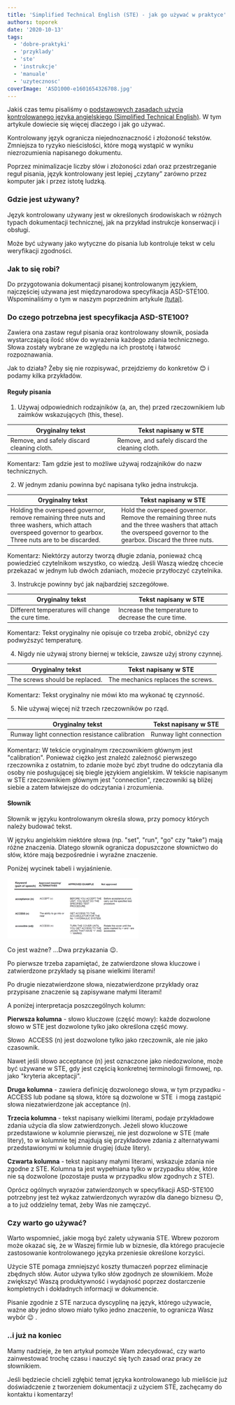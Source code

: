 ```yaml
---
title: 'Simplified Technical English (STE) - jak go używać w praktyce'
authors: toporek
date: '2020-10-13'
tags:
  - 'dobre-praktyki'
  - 'przyklady'
  - 'ste'
  - 'instrukcje'
  - 'manuale'
  - 'uzytecznosc'
coverImage: 'ASD1000-e1601654326708.jpg'
---
```


Jakiś czas temu pisaliśmy o
[podstawowych zasadach użycia kontrolowanego języka angielskiego (Simplified Technical English)](http://techwriter.pl/simplified-technical-english-wprowadzenie/).
W tym artykule dowiecie się więcej dlaczego i jak go używać.

<!--truncate-->

Kontrolowany język ogranicza niejednoznaczność i złożoność tekstów. Zmniejsza to
ryzyko nieścisłości, które mogą wystąpić w wyniku niezrozumienia napisanego
dokumentu.

Poprzez minimalizacje liczby słów i złożoności zdań oraz przestrzeganie reguł
pisania, język kontrolowany jest lepiej „czytany” zarówno przez komputer jak i
przez istotę ludzką.

### Gdzie jest używany?

Język kontrolowany używany jest w określonych środowiskach w różnych typach
dokumentacji technicznej, jak na przykład instrukcje konserwacji i obsługi.

Może być używany jako wytyczne do pisania lub kontroluje tekst w celu
weryfikacji zgodności.

### Jak to się robi?

Do przygotowania dokumentacji pisanej kontrolowanym językiem, najczęściej
używana jest międzynarodowa specyfikacja ASD-STE100. Wspominaliśmy o tym w
naszym poprzednim artykule
[(tutaj)](http://techwriter.pl/simplified-technical-english-wprowadzenie/).

### Do czego potrzebna jest specyfikacja ASD-STE100?

Zawiera ona zastaw reguł pisania oraz kontrolowany słownik, posiada
wystarczającą ilość słów do wyrażenia każdego zdania technicznego. Słowa zostały
wybrane ze względu na ich prostotę i łatwość rozpoznawania.

Jak to działa? Żeby się nie rozpisywać, przejdziemy do konkretów 😊 i podamy
kilka przykładów.

#### Reguły pisania

1. Używaj odpowiednich rodzajników (a, an, the) przed rzeczownikiem lub zaimków
   wskazujących (this, these).

| Oryginalny tekst                           | Tekst napisany w STE                           |
| ------------------------------------------ | ---------------------------------------------- |
| Remove, and safely discard cleaning cloth. | Remove, and safely discard the cleaning cloth. |

Komentarz: Tam gdzie jest to możliwe używaj rodzajników do nazw technicznych.

2. W jednym zdaniu powinna być napisana tylko jedna instrukcja.

| Oryginalny tekst                                                                                                                                           | Tekst napisany w STE                                                                                                                                          |
| ---------------------------------------------------------------------------------------------------------------------------------------------------------- | ------------------------------------------------------------------------------------------------------------------------------------------------------------- |
| Holding the overspeed governor, remove remaining three nuts and three washers, which attach overspeed governor to gearbox. Three nuts are to be discarded. | Hold the overspeed governor. Remove the remaining three nuts and the three washers that attach the overspeed governor to the gearbox. Discard the three nuts. |

Komentarz: Niektórzy autorzy tworzą długie zdania, ponieważ chcą powiedzieć
czytelnikom wszystko, co wiedzą. Jeśli Waszą wiedzę chcecie przekazać w jednym
lub dwóch zdaniach, możecie przytłoczyć czytelnika.

3. Instrukcje powinny być jak najbardziej szczegółowe.

| Oryginalny tekst                                  | Tekst napisany w STE                                |
| ------------------------------------------------- | --------------------------------------------------- |
| Different temperatures will change the cure time. | Increase the temperature to decrease the cure time. |

Komentarz: Tekst oryginalny nie opisuje co trzeba zrobić, obniżyć czy podwyższyć
temperaturę.

4. Nigdy nie używaj strony biernej w tekście, zawsze użyj strony czynnej.

| Oryginalny tekst               | Tekst napisany w STE               |
| ------------------------------ | ---------------------------------- |
| The screws should be replaced. | The mechanics replaces the screws. |

Komentarz: Tekst oryginalny nie mówi kto ma wykonać tę czynność.

5. Nie używaj więcej niż trzech rzeczowników po rząd.

| Oryginalny tekst                               | Tekst napisany w STE    |
| ---------------------------------------------- | ----------------------- |
| Runway light connection resistance calibration | Runway light connection |

Komentarz: W tekście oryginalnym rzeczownikiem głównym jest "calibration".
Ponieważ ciężko jest znaleźć zależność pierwszego rzeczownika z ostatnim, to
zdanie może być zbyt trudne do odczytania dla osoby nie posługującej się biegle
językiem angielskim. W tekście napisanym w STE rzeczownikiem głównym jest
"connection", rzeczowniki są bliżej siebie a zatem łatwiejsze do odczytania i
zrozumienia.

#### Słownik

Słownik w języku kontrolowanym określa słowa, przy pomocy których należy budować
tekst.

W języku angielskim niektóre słowa (np. "set", "run", "go" czy "take") mają
różne znaczenia. Dlatego słownik ogranicza dopuszczone słownictwo do słów, które
mają bezpośrednie i wyraźne znaczenie.

Poniżej wycinek tabeli i wyjaśnienie.

[![](images/STE-300x138.png)](http://techwriter.pl/wp-content/uploads/2020/10/STE.png)

Co jest ważne? ...Dwa przykazania 😉.

Po pierwsze trzeba zapamiętać, że zatwierdzone słowa kluczowe i zatwierdzone
przykłady są pisane wielkimi literami!

Po drugie niezatwierdzone słowa, niezatwierdzone przykłady oraz przypisane
znaczenie są zapisywane małymi literami!

A poniżej interpretacja poszczególnych kolumn:

**Pierwsza kolumna** - słowo kluczowe (część mowy): każde dozwolone słowo w STE
jest dozwolone tylko jako określona część mowy.

Słowo  ACCESS (n) jest dozwolone tylko jako rzeczownik, ale nie jako czasownik.

Nawet jeśli słowo acceptance (n) jest oznaczone jako niedozwolone, może być
używane w STE, gdy jest częścią konkretnej terminologii firmowej, np. jako
"kryteria akceptacji".

**Druga kolumna** - zawiera definicję dozwolonego słowa, w tym przypadku -
ACCESS lub podane są słowa, które są dozwolone w STE  i mogą zastąpić słowa
niezatwierdzone jak acceptance (n).

**Trzecia kolumna** - tekst napisany wielkimi literami, podaje przykładowe
zdania użycia dla slow zatwierdzonych. Jeżeli słowo kluczowe przedstawione w
kolumnie pierwszej, nie jest dozwolone w STE (małe litery), to w kolumnie tej
znajdują się przykładowe zdania z alternatywami przedstawionymi w kolumnie
drugiej (duże litery).

**Czwarta kolumna** - tekst napisany małymi literami, wskazuje zdania nie zgodne
z STE. Kolumna ta jest wypełniana tylko w przypadku słów, które nie są dozwolone
(pozostaje pusta w przypadku słów zgodnych z STE).

Oprócz ogólnych wyrazów zatwierdzonych w specyfikacji ASD-STE100 potrzebny jest
też wykaz zatwierdzonych wyrazów dla danego biznesu 😊, a to już oddzielny
temat, żeby Was nie zamęczyć.

### Czy warto go używać?

Warto wspomnieć, jakie mogą być zalety używania STE. Wbrew pozorom może okazać
się, że w Waszej firmie lub w biznesie, dla którego pracujecie zastosowanie
kontrolowanego języka przeniesie określone korzyści.

Użycie STE pomaga zmniejszyć koszty tłumaczeń poprzez eliminacje zbędnych słów.
Autor używa tylko słów zgodnych ze słownikiem. Może zwiększyć Waszą
produktywność i wydajność poprzez dostarczenie kompletnych i dokładnych
informacji w dokumencie.

Pisanie zgodnie z STE narzuca dyscyplinę na język, którego używacie, ważne aby
jedno słowo miało tylko jedno znaczenie, to ogranicza Wasz wybór 😉 .

### ..i już na koniec

Mamy nadzieje, że ten artykuł pomoże Wam zdecydować, czy warto zainwestować
trochę czasu i nauczyć się tych zasad oraz pracy ze słownikiem.

Jeśli będziecie chcieli zgłębić temat języka kontrolowanego lub mieliście już
doświadczenie z tworzeniem dokumentacji z użyciem STE, zachęcamy do kontaktu i
komentarzy!
